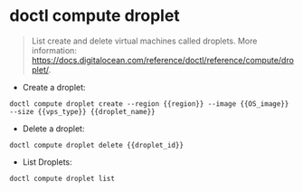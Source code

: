 # doctl compute droplet

> List create and delete virtual machines called droplets.
> More information: <https://docs.digitalocean.com/reference/doctl/reference/compute/droplet/>.

- Create a droplet:

`doctl compute droplet create --region {{region}} --image {{OS_image}} --size {{vps_type}} {{droplet_name}}`

- Delete a droplet:

`doctl compute droplet delete {{droplet_id}}`

- List Droplets:

`doctl compute droplet list`
